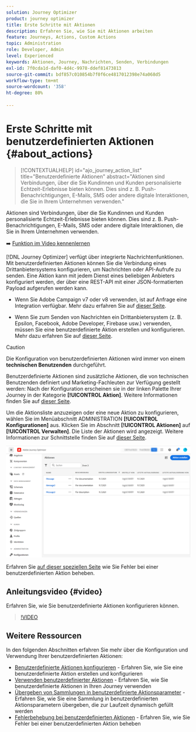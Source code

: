 ```yaml
---
solution: Journey Optimizer
product: journey optimizer
title: Erste Schritte mit Aktionen
description: Erfahren Sie, wie Sie mit Aktionen arbeiten
feature: Journeys, Actions, Custom Actions
topic: Administration
role: Developer, Admin
level: Experienced
keywords: Aktionen, Journey, Nachrichten, Senden, Verbindungen
exl-id: 7f0cda1d-daf0-4d4c-9978-ddef81473813
source-git-commit: bdf857c010854b7f0f6ce4817012398e74a068d5
workflow-type: tm+mt
source-wordcount: '358'
ht-degree: 80%

---
```


# Erste Schritte mit benutzerdefinierten Aktionen {#about_actions}

>[!CONTEXTUALHELP]
>id="ajo_journey_action_list"
>title="Benutzerdefinierte Aktionen"
>abstract="Aktionen sind Verbindungen, über die Sie Kundinnen und Kunden personalisierte Echtzeit-Erlebnisse bieten können. Dies sind z. B. Push-Benachrichtigungen, E-Mails, SMS oder andere digitale Interaktionen, die Sie in Ihrem Unternehmen verwenden."

Aktionen sind Verbindungen, über die Sie Kundinnen und Kunden personalisierte Echtzeit-Erlebnisse bieten können. Dies sind z. B. Push-Benachrichtigungen, E-Mails, SMS oder andere digitale Interaktionen, die Sie in Ihrem Unternehmen verwenden.

➡️ [Funktion im Video kennenlernen](#video)

[!DNL Journey Optimizer] verfügt über integrierte Nachrichtenfunktionen. Mit benutzerdefinierten Aktionen können Sie die Verbindung eines Drittanbietersystems konfigurieren, um Nachrichten oder API-Aufrufe zu senden. Eine Aktion kann mit jedem Dienst eines beliebigen Anbieters konfiguriert werden, der über eine REST-API mit einer JSON-formatierten Payload aufgerufen werden kann.

* Wenn Sie Adobe Campaign v7 oder v8 verwenden, ist auf Anfrage eine Integration verfügbar. Mehr dazu erfahren Sie auf [dieser Seite](../action/acc-action.md).

* Wenn Sie zum Senden von Nachrichten ein Drittanbietersystem (z. B. Epsilon, Facebook, Adobe Developer, Firebase usw.) verwenden, müssen Sie eine benutzerdefinierte Aktion erstellen und konfigurieren. Mehr dazu erfahren Sie auf [dieser Seite](../action/about-custom-action-configuration.md).

>[!CAUTION]
>
>Die Konfiguration von benutzerdefinierten Aktionen wird immer von einem **technischen Benutzenden** durchgeführt.

Benutzerdefinierte Aktionen sind zusätzliche Aktionen, die von technischen Benutzenden definiert und Marketing-Fachleuten zur Verfügung gestellt werden: Nach der Konfiguration erscheinen sie in der linken Palette Ihrer Journey in der Kategorie **[!UICONTROL Aktion]**. Weitere Informationen finden Sie auf [dieser Seite](../building-journeys/about-journey-activities.md#action-activities).

Um die Aktionsliste anzuzeigen oder eine neue Aktion zu konfigurieren, wählen Sie im Menüabschnitt ADMINISTRATION **[!UICONTROL Konfigurationen]** aus. Klicken Sie im Abschnitt **[!UICONTROL Aktionen]** auf **[!UICONTROL Verwalten]**. Die Liste der Aktionen wird angezeigt. Weitere Informationen zur Schnittstelle finden Sie auf [dieser Seite](../start/user-interface.md).

![](assets/custom1.png)

Erfahren Sie [auf dieser speziellen Seite](../action/troubleshoot-custom-action.md) wie Sie Fehler bei einer benutzerdefinierten Aktion beheben.

## Anleitungsvideo {#video}

Erfahren Sie, wie Sie benutzerdefinierte Aktionen konfigurieren können.

>[!VIDEO](https://video.tv.adobe.com/v/3430275?captions=ger&quality=12)

## Weitere Ressourcen

In den folgenden Abschnitten erfahren Sie mehr über die Konfiguration und Verwendung Ihrer benutzerdefinierten Aktionen:

* [Benutzerdefinierte Aktionen konfigurieren](../action/about-custom-action-configuration.md) - Erfahren Sie, wie Sie eine benutzerdefinierte Aktion erstellen und konfigurieren
* [Verwenden benutzerdefinierter Aktionen](../building-journeys/using-custom-actions.md) - Erfahren Sie, wie Sie benutzerdefinierte Aktionen in Ihren Journey verwenden
* [Übergeben von Sammlungen in benutzerdefinierte Aktionsparameter](../building-journeys/collections.md) - Erfahren Sie, wie Sie eine Sammlung in benutzerdefinierten Aktionsparametern übergeben, die zur Laufzeit dynamisch gefüllt werden
* [Fehlerbehebung bei benutzerdefinierten Aktionen](../action/troubleshoot-custom-action.md) - Erfahren Sie, wie Sie Fehler bei einer benutzerdefinierten Aktion beheben

